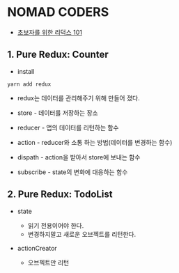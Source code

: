 # NOMAD CODERS

- [초보자를 위한 리덕스 101](https://academy.nomadcoders.co/p/build-a-timer-app-with-react-native-and-redux)

## 1. Pure Redux: Counter

* install
```
yarn add redux
```

* redux는 데이터를 관리해주기 위해 만들어 졌다.

* store - 데이터를 저장하는 장소
* reducer - 앱의 데이터를 리턴하는 함수
* action - reducer와 소통 하는 방법(데이터를 변경하는 함수)
* dispath - action을 받아서 store에 보내는 함수
* subscribe - state의 변화에 대응하는 함수

## 2. Pure Redux: TodoList

* state
  * 읽기 전용이어야 한다. 
  * 변경하지말고 새로운 오브젝트를 리턴한다.

* actionCreator
  * 오브젝트만 리턴